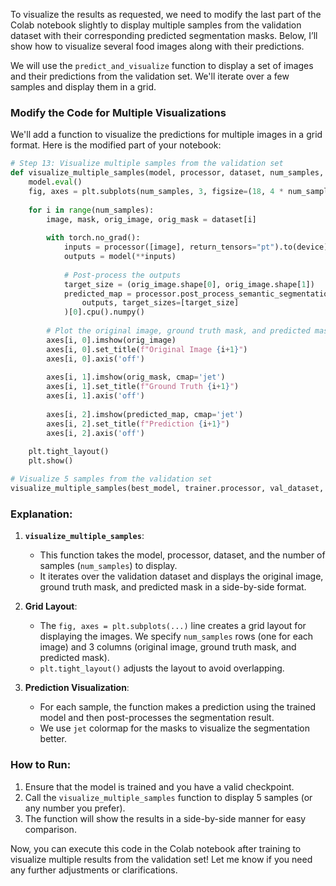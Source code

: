 To visualize the results as requested, we need to modify the last part of the Colab notebook slightly to display multiple samples from the validation dataset with their corresponding predicted segmentation masks. Below, I’ll show how to visualize several food images along with their predictions.

We will use the `predict_and_visualize` function to display a set of images and their predictions from the validation set. We'll iterate over a few samples and display them in a grid.

### Modify the Code for Multiple Visualizations

We'll add a function to visualize the predictions for multiple images in a grid format. Here is the modified part of your notebook:

```python
# Step 13: Visualize multiple samples from the validation set
def visualize_multiple_samples(model, processor, dataset, num_samples, device):
    model.eval()
    fig, axes = plt.subplots(num_samples, 3, figsize=(18, 4 * num_samples))
    
    for i in range(num_samples):
        image, mask, orig_image, orig_mask = dataset[i]
        
        with torch.no_grad():
            inputs = processor([image], return_tensors="pt").to(device)
            outputs = model(**inputs)
            
            # Post-process the outputs
            target_size = (orig_image.shape[0], orig_image.shape[1])
            predicted_map = processor.post_process_semantic_segmentation(
                outputs, target_sizes=[target_size]
            )[0].cpu().numpy()
        
        # Plot the original image, ground truth mask, and predicted mask
        axes[i, 0].imshow(orig_image)
        axes[i, 0].set_title(f"Original Image {i+1}")
        axes[i, 0].axis('off')
        
        axes[i, 1].imshow(orig_mask, cmap='jet')
        axes[i, 1].set_title(f"Ground Truth {i+1}")
        axes[i, 1].axis('off')
        
        axes[i, 2].imshow(predicted_map, cmap='jet')
        axes[i, 2].set_title(f"Prediction {i+1}")
        axes[i, 2].axis('off')
    
    plt.tight_layout()
    plt.show()

# Visualize 5 samples from the validation set
visualize_multiple_samples(best_model, trainer.processor, val_dataset, num_samples=5, device=trainer.device)
```

### Explanation:
1. **`visualize_multiple_samples`**:
   - This function takes the model, processor, dataset, and the number of samples (`num_samples`) to display.
   - It iterates over the validation dataset and displays the original image, ground truth mask, and predicted mask in a side-by-side format.

2. **Grid Layout**:
   - The `fig, axes = plt.subplots(...)` line creates a grid layout for displaying the images. We specify `num_samples` rows (one for each image) and 3 columns (original image, ground truth mask, and predicted mask).
   - `plt.tight_layout()` adjusts the layout to avoid overlapping.

3. **Prediction Visualization**:
   - For each sample, the function makes a prediction using the trained model and then post-processes the segmentation result.
   - We use `jet` colormap for the masks to visualize the segmentation better.

### How to Run:
1. Ensure that the model is trained and you have a valid checkpoint.
2. Call the `visualize_multiple_samples` function to display 5 samples (or any number you prefer).
3. The function will show the results in a side-by-side manner for easy comparison.

Now, you can execute this code in the Colab notebook after training to visualize multiple results from the validation set! Let me know if you need any further adjustments or clarifications.
